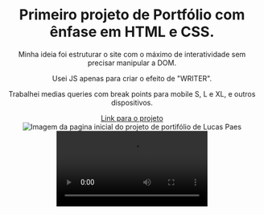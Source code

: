 <div align="center">
  <h1>Primeiro projeto de Portfólio com ênfase em HTML e CSS.</h1>
<p>Minha ideia foi estruturar o site com o máximo de interatividade sem precisar manipular a DOM.</p>
<p>Usei JS apenas para criar o efeito de "WRITER".</p>
<p>Trabalhei medias queries com break points para mobile S, L e XL, e outros dispositivos.</p>
<a href="https://lucas-paes-dev-mauve.vercel.app">Link para o projeto</a>
  <img src="https://github.com/LucasPaeslp/Portif-lio-Lucas-Paes/assets/125366778/15486f30-1041-4e96-9691-87123e669822" alt="Imagem da pagina inicial do projeto de portifólio de Lucas Paes" />
  <video autoplay src="https://github.com/LucasPaeslp/Portif-lio-Lucas-Paes/assets/125366778/4ececce5-3561-433c-9a40-3e8277c81dd8" alt="" />
</div>

